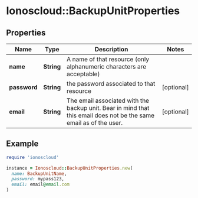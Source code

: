 # Ionoscloud::BackupUnitProperties

## Properties

| Name | Type | Description | Notes |
| ---- | ---- | ----------- | ----- |
| **name** | **String** | A name of that resource (only alphanumeric characters are acceptable) |  |
| **password** | **String** | the password associated to that resource | [optional] |
| **email** | **String** | The email associated with the backup unit. Bear in mind that this email does not be the same email as of the user. | [optional] |

## Example

```ruby
require 'ionoscloud'

instance = Ionoscloud::BackupUnitProperties.new(
  name: BackupUnitName,
  password: mypass123,
  email: email@email.com
)
```

